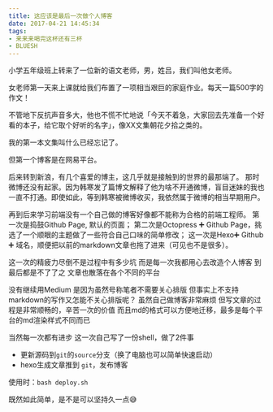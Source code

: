```yaml
---
title: 这应该是最后一次做个人博客
date: 2017-04-21 14:45:34
tags:
- 来来来喝完这杯还有三杯
- BLUESH
---
```


小学五年级班上转来了一位新的语文老师，男，姓吕，我们叫他女老师。

女老师第一天来上课就给我们布置了一项相当艰巨的家庭作业。每天一篇500字的作文！

不管地下反抗声音多大，他也不慌不忙地说「今天不着急，大家回去先准备一个好看的本子，给它取个好听的名字」，像XX文集朝花夕拾之类的。

我的第一本文集叫什么已经忘记了。

但第一个博客是在网易平台。

后来转到新浪，有几个喜爱的博主，这几乎就是接触到的世界的最那端了。
那时微博还没有起家。因为韩寒发了篇博文解释了他为啥不开通微博，盲目迷妹的我也一直不打通。即使如此，等到韩寒被微博收买，我依然属于微博的相当早期用户。

再到后来学习前端没有一个自己做的博客好像都不能称为合格的前端工程师。
第一次是捣鼓Github Page, 默认的页面；
第二次是Octopress ➕ Github Page，挑选了一个顺眼的主题做了一些符合自己口味的简单修改；
这一次是Hexo➕ Github ➕ 域名，顺便把以前的markdown文章也拖了进来（可见也不是很多）。


这一次的精疲力尽倒不是过程中有多少坑
而是每一次我都用心去改造个人博客
到最后都是不了了之
文章也散落在各个不同的平台

没有继续用Medium
是因为虽然号称笔者不需要关心排版
但事实上不支持markdown的写作又怎能不关心排版呢？
虽然自己做博客非常麻烦
但写文章的过程是非常顺畅的，辛苦一次的价值
而且md的格式可以方便地迁移，最多是每个平台的md渲染样式不同而已

当然每一次都有进步
这一次自己写了一份shell，做了2件事
- 更新源码到`git`的`source`分支（换了电脑也可以简单快速启动）
- hexo生成文章推到 `git`，发布博客

使用时：`bash deploy.sh`

既然如此简单，是不是可以坚持久一点😅
